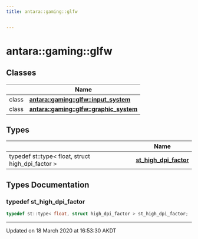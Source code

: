 ```yaml
---
title: antara::gaming::glfw


---
```


# antara::gaming::glfw










## Classes

|                | Name           |
| -------------- | -------------- |
| class | **[antara::gaming::glfw::input_system](Classes/classantara_1_1gaming_1_1glfw_1_1input__system.md)**  |
| class | **[antara::gaming::glfw::graphic_system](Classes/classantara_1_1gaming_1_1glfw_1_1graphic__system.md)**  |

## Types

|                | Name           |
| -------------- | -------------- |
| typedef st::type< float, struct high_dpi_factor > | **[st_high_dpi_factor](Namespaces/namespaceantara_1_1gaming_1_1glfw.md#typedef-st_high_dpi_factor)**  |







## Types Documentation

### typedef st_high_dpi_factor

```cpp
typedef st::type< float, struct high_dpi_factor > st_high_dpi_factor;
```

































-------------------------------

Updated on 18 March 2020 at 16:53:30 AKDT